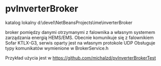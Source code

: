 # pvInverterBroker
katalog lokalny d:\devel\NetBeansProjects\ime\inverterBroker

broker pomiędzy danymi otrzymanymi z falownika a własnym systemem zarządzania energią HEMS/EMS.
Obecnie komunikuje się z falownikiem Sofar KTLX-G3, serwis oparty jest na własnym protokole UDP
Obsługuje typy komunikatów wymienione w BrokerService.h
 
Przykład użycia jest w https://github.com/michalzd/pvInverterBrokerTest

